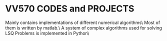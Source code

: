 # VV570 CODES and PROJECTS
Mainly contains implementations of different numerical algorithms\\
Most of them is written by matlab.\\
A system of complex algorithms used for solving LSQ Problems is implemented in Python\\
